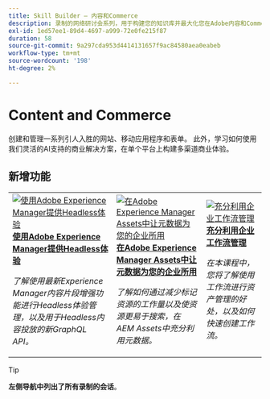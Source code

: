 ```yaml
---
title: Skill Builder — 内容和Commerce
description: 录制的网络研讨会系列，用于构建您的知识库并最大化您在Adobe内容和Commerce解决方案中的投资
exl-id: 1ed57ee1-89d4-4697-a999-72e0fe215f87
duration: 58
source-git-commit: 9a297cda953d4414131657f9ac84580aea0eabeb
workflow-type: tm+mt
source-wordcount: '198'
ht-degree: 2%

---
```


# Content and Commerce

创建和管理一系列引人入胜的网站、移动应用程序和表单。 此外，学习如何使用我们灵活的AI支持的商业解决方案，在单个平台上构建多渠道商业体验。

## 新增功能

<table>
<tr>
  <td>
    <a href="https://experienceleague.adobe.com/docs/skill-builder-events/skill-builder/content-and-commerce/2022/headless.html?lang=zh-Hans">
      <img alt="使用Adobe Experience Manager提供Headless体验" src="https://video.tv.adobe.com/v/343816?format=jpeg" />
    </a>
     <div>
      <a href="https://experienceleague.adobe.com/docs/skill-builder-events/skill-builder/content-and-commerce/2022/headless.html?lang=zh-Hans">
        <strong>使用Adobe Experience Manager提供Headless体验</strong>
      </a>
    </div>
    <p>
    <em>了解使用最新Experience Manager内容片段增强功能进行Headless体验管理，以及用于Headless内容投放的新GraphQL API。</em>
    <p>
  </td>
  <td>
    <a href="https://experienceleague.adobe.com/docs/skill-builder-events/skill-builder/content-and-commerce/2022/metadata.html?lang=zh-Hans">
      <img alt="在Adobe Experience Manager Assets中让元数据为您的企业所用" src="https://video.tv.adobe.com/v/343815?format=jpeg" />
    </a>
     <div>
      <a href="https://experienceleague.adobe.com/docs/skill-builder-events/skill-builder/content-and-commerce/2022/metadata.html?lang=zh-Hans">
        <strong>在Adobe Experience Manager Assets中让元数据为您的企业所用</strong>
      </a>
    </div>
    <p>
    <em>了解如何通过减少标记资源的工作量以及使资源更易于搜索，在AEM Assets中充分利用元数据。</em>
    <p>
  </td>  
  <td>
    <a href="https://experienceleague.adobe.com/docs/skill-builder-events/skill-builder/content-and-commerce/2022/workflow.html?lang=zh-Hans">
      <img alt="充分利用企业工作流管理" src="https://video.tv.adobe.com/v/343817?format=jpeg" />
    </a>
     <div>
      <a href="https://experienceleague.adobe.com/docs/skill-builder-events/skill-builder/content-and-commerce/2022/workflow.html?lang=zh-Hans">
        <strong>充分利用企业工作流管理</strong>
      </a>
    </div>
    <p>
    <em>在本课程中，您将了解使用工作流进行资产管理的好处，以及如何快速创建工作流。</em>
    <p>
  </td>
</tr>
</table>

>[!TIP]
>
>**左侧导航中列出了所有录制的会话**。
